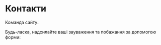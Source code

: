 # Контакти

Команда сайту: 

Будь-ласка, надсилайте ваші зауваження та побажання за допомогою форми:

